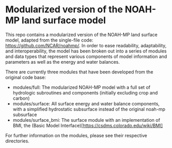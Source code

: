 # Modularized version of the NOAH-MP land surface model

This repo contains a modularized version of the NOAH-MP land surface model, adapted from the single-file code: <https://github.com/NCAR/noahmp/>. In order to ease readability, adaptability, and interoperability, the model has been broken out into a series of modules and data types that represent various components of model information and parameters as well as the energy and water balances.

There are currently three modules that have been developed from the original code base:

- modules/full: The modularized NOAH-MP model with a full set of hydrologic subroutines and components (initially excluding crop and carbon)
- modules/surface: All surface energy and water balance components, with a simplified hydrostatic subsurface instead of the original noah-mp subsurface
- modules/surface_bmi: The surface module with an implementation of BMI, the (Basic Model Interface)[https://csdms.colorado.edu/wiki/BMI]

For further information on the modules, please see their respective directories.
